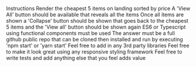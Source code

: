 
Instructions
Render the cheapest 5 items on landing sorted by price
A 'View All' button should be available that reveals all the items
Once all items are shown a 'Collapse' button should be shown that goes back to the cheapest 5 items and the 'View all' button should be shown again
ES6 or Typescript using functional components must be used
The answer must be a full github public repo that can be cloned then installed and run by executing 'npm start' or 'yarn start'
Feel free to add in any 3rd party libraries
Feel free to make it look great using any responsive styling framework
Feel free to write tests and add anything else that you feel adds value